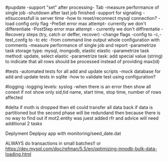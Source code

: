 #pupdate
-support "set" after processing- Tab
-measure performance of single job
-shutdown after last job finished
-support for signaling
-etlsuccessfull  is server time
-how to reset/reconnect mysql connection?
-load config only flag
-PreSet error max attempt- currently we don't differentiate
-PostStep error max attempt - currently we don't diffirentatie
-Recovery steps (try, catch or deffer, recover)
-change flags -config to -c,-test_confg to -tc etc
-from command line output whole configuration with comments
-measure performance of single job and report
-parametrize task storage type: mysql, mongodb, elastic elastic
-parametrize task method: update, select elastic
-parametrize task: add special value (string) to indicate that all rows should be processed instead of providing max(id)

#tests
-automated tests for all add and update scripts
-mock database for add and update tests in sqlite
-how to validate test using configuration?

#logging
-logging levels: syslog
-when there is an error then show all conext if not show only sid,tid name, start time, stop time, number of rows affected

#delta
if moth is dropped then etl could transfer all data back if data is partitioned but the second phase will be
redundand then because there is no way to find out if mot2.entity was juest added rfr and advice will need additional 2 tasks

Deplyment
Deplpoy app with monitoring/seed_date.dat


ALWAYS do transactions in small batches!! or https://dev.mysql.com/doc/refman/5.5/en/optimizing-innodb-bulk-data-loading.html
